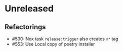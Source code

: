 # Unreleased

## Refactorings

 - #530: Nox task `release:trigger` also creates `v*` tag
 - #553: Use Local copy of poetry installer